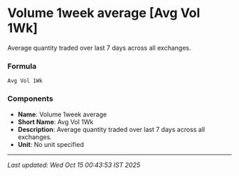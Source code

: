 # Volume 1week average [Avg Vol 1Wk]
Average quantity traded over last 7 days across all exchanges.

### Formula
```text
Avg Vol 1Wk
```


### Components
- **Name**: Volume 1week average
- **Short Name**: Avg Vol 1Wk
- **Description**: Average quantity traded over last 7 days across all exchanges.
- **Unit**: No unit specified

---
*Last updated: Wed Oct 15 00:43:53 IST 2025*
